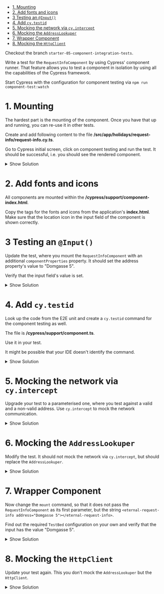 - [1. Mounting](#1-mounting)
- [2. Add fonts and icons](#2-add-fonts-and-icons)
- [3 Testing an `@Input()`](#3-testing-an-input)
- [4. Add `cy.testid`](#4-add-cytestid)
- [5. Mocking the network via `cy.intercept`](#5-mocking-the-network-via-cyintercept)
- [6. Mocking the `AddressLookuper`](#6-mocking-the-addresslookuper)
- [7. Wrapper Component](#7-wrapper-component)
- [8. Mocking the `HttpClient`](#8-mocking-the-httpclient)

Checkout the branch `starter-05-component-integration-tests`.

Write a test for the `RequestInfoComponent` by using Cypress' component runner. That feature allows you to test a component in isolation by using all the capabilities of the Cypress framework.

Start Cypress with the configuration for component testing via `npm run component-test:watch`

# 1. Mounting

The hardest part is the mounting of the component. Once you have that up and running, you can re-use it in other tests.

Create and add following content to the file **/src/app/holidays/request-info/request-info.cy.ts**.

Go to Cypress initial screen, click on component testing and run the test. It should be successful, i.e. you should see the rendered component.

<details>
<summary>Show Solution</summary>
<p>

```typescript
import { RequestInfoComponent } from './request-info.component';
import { NoopAnimationsModule } from '@angular/platform-browser/animations';
import { provideHttpClient } from '@angular/common/http';
import { mount } from 'cypress/angular';
import { provideRouter } from '@angular/router';
import { provideStore } from '@ngrx/store';
import { provideHolidays } from '@app/holidays/+state';
import { Configuration } from '@app/shared';

describe('Request Info Component', () => {
  it('should mount', () => {
    mount(RequestInfoComponent, {
      imports: [NoopAnimationsModule],
      providers: [
        provideHttpClient(),
        provideRouter([]),
        provideStore(),
        provideHolidays,
        {
          provide: Configuration,
          useValue: { baseUrl: 'http://localhost:4200' },
        },
      ],
    });
  });
});
```

</p>
</details>

# 2. Add fonts and icons

All components are mounted within the **/cypress/support/component-index.html**.

Copy the tags for the fonts and icons from the application's **index.html**. Make sure that the location icon in the input field of the component is shown correctly.

# 3 Testing an `@Input()`

Update the test, where you mount the `RequestInfoComponent` with an additional `componentProperties` property. It should set the address property's value to "Domgasse 5".

Verify that the input field's value is set.

<details>
<summary>Show Solution</summary>
<p>

```typescript
it('should mount', () => {
  mount(RequestInfoComponent, {
    imports: [NoopAnimationsModule],
    providers: [
      provideHttpClient(),
      provideRouter([]),
      provideStore(),
      provideHolidays,
      {
        provide: Configuration,
        useValue: { baseUrl: 'http://localhost:4200' },
      },
    ],
    componentProperties: { address: 'Domgasse 5' },
  });

  cy.get('[data-testid=ri-address]').should('have.value', 'Domgasse 5');
});
```

</p>
</details>

# 4. Add `cy.testid`

Look up the code from the E2E unit and create a `cy.testid` command for the component testing as well.

The file is **/cypress/support/component.ts**.

Use it in your test.

It might be possible that your IDE doesn't identify the command.

<details>
<summary>Show Solution</summary>
<p>

**/cypress/support/component.ts**

```typescript
declare global {
  // eslint-disable-next-line @typescript-eslint/no-namespace
  namespace Cypress {
    // eslint-disable-next-line @typescript-eslint/no-unused-vars
    interface Chainable<Subject> {
      mount: typeof mount;
      testid: JQuery<HTMLElement>;
    }
  }
}

Cypress.Commands.add('mount', mount);
Cypress.Commands.addQuery('testid', (testid: string) => {
  const getFn = cy.now('get', `[data-testid=${testid}]`) as () => JQuery<HTMLElement>;
  return () => getFn();
});
```

</p>
</details>

# 5. Mocking the network via `cy.intercept`

Upgrade your test to a parameterised one, where you test against a valid and a non-valid address. Use `cy.intercept` to mock the network communication.

<details>
<summary>Show Solution</summary>
<p>

```typescript
for (const { message, response } of [
  { message: 'Brochure sent', response: ['address'] },
  { message: 'Address not found', response: [] },
]) {
  it(`should intercept the network and return ${response} for ${message}`, () => {
    cy.intercept(/nominatim/, { body: response });

    mount(RequestInfoComponent, {
      imports: [NoopAnimationsModule],
      providers: [
        provideHttpClient(),
        provideRouter([]),
        provideStore(),
        provideHolidays,
        {
          provide: Configuration,
          useValue: { baseUrl: 'http://localhost:4200' },
        },
      ],
    });

    cy.testid('ri-address').type('Domgasse 5');
    cy.testid('ri-search').click();
    cy.testid('ri-message').should('have.text', message);
  });
}
```

</p>
</details>

# 6. Mocking the `AddressLookuper`

Modify the test. It should not mock the network via `cy.intercept`, but should replace the `AddressLookuper`.

<details>
<summary>Show Solution</summary>
<p>

```typescript
for (const { message, response } of [
  { message: 'Brochure sent', response: true },
  { message: 'Address not found', response: false },
]) {
  it(`should intercept the network and return ${response} for ${message}`, () => {
    const lookuper = { lookup: () => scheduled([response], asyncScheduler) };

    mount(RequestInfoComponent, {
      imports: [NoopAnimationsModule],
      providers: [
        provideHttpClient(),
        provideRouter([]),
        provideStore(),
        provideHolidays,
        {
          provide: Configuration,
          useValue: { baseUrl: 'http://localhost:4200' },
        },
        { provide: AddressLookuper, useValue: lookuper },
      ],
    });

    cy.testid('ri-address').type('Domgasse 5');
    cy.testid('ri-search').click();
    cy.testid('ri-message').should('have.text', message);
  });
}
```

</p>
</details>

# 7. Wrapper Component

Now change the `mount` command, so that it does not pass the `RequestInfoComponent` as its first parameter, but the string `<eternal-request-info address="Domgasse 5"></eternal-request-info>`.

Find out the required `TestBed` configuration on your own and verify that the input has the value "Domgasse 5".

<details>
<summary>Show Solution</summary>
<p>

```typescript
for (const { message, response } of [
  { message: 'Brochure sent', response: true },
  { message: 'Address not found', response: false },
]) {
  it(`should intercept the network and return ${response} for ${message}`, () => {
    const lookuper = { lookup: () => scheduled([response], asyncScheduler) };

    mount(`<app-request-info address="Domgasse 5" />`, {
      imports: [RequestInfoComponent, NoopAnimationsModule],
      providers: [
        provideHttpClient(),
        provideRouter([]),
        provideStore(),
        provideHolidays,
        {
          provide: Configuration,
          useValue: { baseUrl: 'http://localhost:4200' },
        },
        { provide: AddressLookuper, useValue: lookuper },
      ],
    });

    cy.testid('ri-address').should('have.value', 'Domgasse 5');
    cy.testid('ri-search').click();
    cy.testid('ri-message').should('have.text', message);
  });
}
```

</p>
</details>

# 8. Mocking the `HttpClient`

Update your test again. This you don't mock the `AddressLookuper` but the `HttpClient`.

<details>
<summary>Show Solution</summary>
<p>

```typescript
for (const { message, response } of [
  { message: 'Brochure sent', response: [true] },
  { message: 'Address not found', response: [] },
]) {
  it(`should intercept the network and return ${response} for ${message}`, () => {
    const httpClient = { get: () => scheduled([response], asyncScheduler) };

    mount(`<app-request-info address="Domgasse 5" />`, {
      imports: [RequestInfoComponent, NoopAnimationsModule],
      providers: [
        provideRouter([]),
        provideStore(),
        provideHolidays,
        {
          provide: Configuration,
          useValue: { baseUrl: 'http://localhost:4200' },
        },
        { provide: HttpClient, useValue: httpClient },
      ],
    });

    cy.testid('ri-address').should('have.value', 'Domgasse 5');
    cy.testid('ri-search').click();
    cy.testid('ri-message').should('have.text', message);
  });
}
```

</p>
</details>
